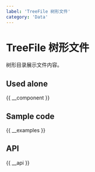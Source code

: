 ```yaml
---
label: 'TreeFile 树形文件'
category: 'Data'
---
```


# TreeFile 树形文件

树形目录展示文件内容。

## Used alone

{{ __component }}

## Sample code

{{ __examples }}

## API

{{ __api }}
